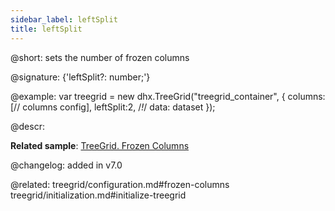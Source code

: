 ```yaml
---
sidebar_label: leftSplit
title: leftSplit
---          
```


@short: sets the number of frozen columns

@signature: {'leftSplit?: number;'}

@example:
var treegrid = new dhx.TreeGrid("treegrid_container", {
	columns: [// columns config],
	leftSplit:2,  /*!*/
	data: dataset
});


@descr: 

**Related sample**: [TreeGrid. Frozen Columns](https://snippet.dhtmlx.com/46me58ze)

@changelog: added in v7.0

@related: treegrid/configuration.md#frozen-columns
treegrid/initialization.md#initialize-treegrid

